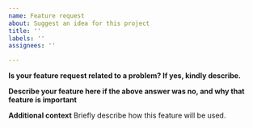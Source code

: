```yaml
---
name: Feature request
about: Suggest an idea for this project
title: ''
labels: ''
assignees: ''

---
```


**Is your feature request related to a problem? If yes,  kindly describe.**

**Describe your feature here if the above answer was no, and why that feature is important**

**Additional context**
Briefly describe how this feature will be used.
